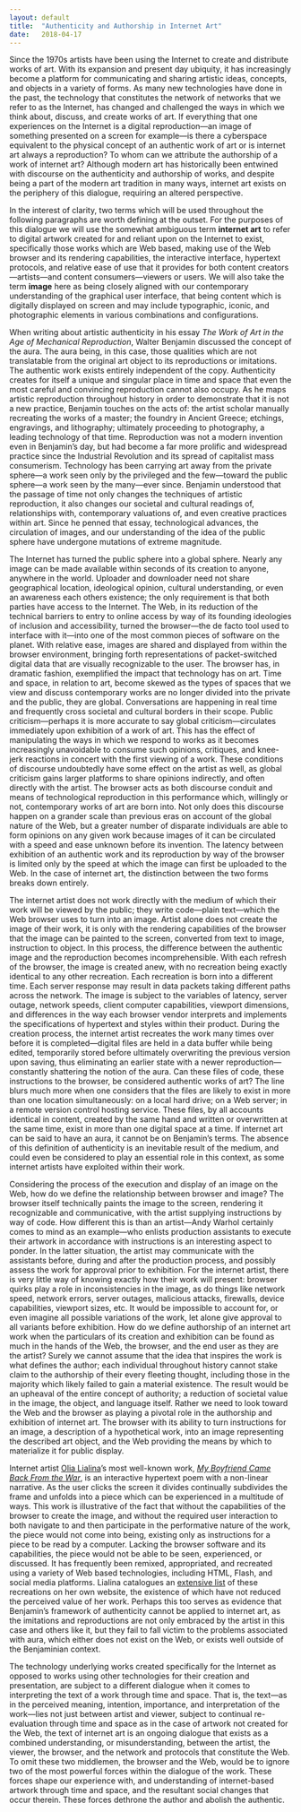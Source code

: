 ```yaml
---
layout: default
title:  "Authenticity and Authorship in Internet Art"
date:   2018-04-17
---
```

Since the 1970s artists have been using the Internet to create and distribute works of art. With its expansion and present day ubiquity, it has increasingly become a platform for communicating and sharing artistic ideas, concepts, and objects in a variety of forms. As many new technologies have done in the past, the technology that constitutes the network of networks that we refer to as the Internet, has changed and challenged the ways in which we think about, discuss, and create works of art. If everything that one experiences on the Internet is a digital reproduction—an image of something presented on a screen for example—is there a cyberspace equivalent to the physical concept of an authentic work of art or is internet art always a reproduction? To whom can we attribute the authorship of a work of internet art? Although modern art has historically been entwined with discourse on the authenticity and authorship of works, and despite being a part of the modern art tradition in many ways, internet art exists on the periphery of this dialogue, requiring an altered perspective.

In the interest of clarity, two terms which will be used throughout the following paragraphs are worth defining at the outset. For the purposes of this dialogue we will use the somewhat ambiguous term __internet art__ to refer to digital artwork created for and reliant upon on the Internet to exist, specifically those works which are Web based, making use of the Web browser and its rendering capabilities, the interactive interface, hypertext protocols, and relative ease of use that it provides for both content creators—artists—and content consumers—viewers or users. We will also take the term __image__ here as being closely aligned with our contemporary understanding of the graphical user interface, that being content which is digitally displayed on screen and may include typographic, iconic, and photographic elements in various combinations and configurations.

When writing about artistic authenticity in his essay _The Work of Art in the Age of Mechanical Reproduction_, Walter Benjamin discussed the concept of the aura. The aura being, in this case, those qualities which are not translatable from the original art object to its reproductions or imitations. The authentic work exists entirely independent of the copy. Authenticity creates for itself a unique and singular place in time and space that even the most careful and convincing reproduction cannot also occupy. As he maps artistic reproduction throughout history in order to demonstrate that it is not a new practice, Benjamin touches on the acts of: the artist scholar manually recreating the works of a master; the foundry in Ancient Greece; etchings, engravings, and lithography; ultimately proceeding to photography, a leading technology of that time. Reproduction was not a modern invention even in Benjamin’s day, but had become a far more prolific and widespread practice since the Industrial Revolution and its spread of capitalist mass consumerism. Technology has been carrying art away from the private sphere—a work seen only by the privileged and the few—toward the public sphere—a work seen by the many—ever since. Benjamin understood that the passage of time not only changes the techniques of artistic reproduction, it also changes our societal and cultural readings of, relationships with, contemporary valuations of, and even creative practices within art. Since he penned that essay, technological advances, the circulation of images, and our understanding of the idea of the public sphere have undergone mutations of extreme magnitude.

The Internet has turned the public sphere into a global sphere. Nearly any image can be made available within seconds of its creation to anyone, anywhere in the world. Uploader and downloader need not share geographical location, ideological opinion, cultural understanding, or even an awareness each others existence; the only requirement is that both parties have access to the Internet. The Web, in its reduction of the technical barriers to entry to online access by way of its founding ideologies of inclusion and accessibility, turned the browser—the de facto tool used to interface with it—into one of the most common pieces of software on the planet. With relative ease, images are shared and displayed from within the browser environment, bringing forth representations of packet-switched digital data that are visually recognizable to the user. The browser has, in dramatic fashion, exemplified the impact that technology has on art. Time and space, in relation to art, become skewed as the types of spaces that we view and discuss contemporary works are no longer divided into the private and the public, they are global. Conversations are happening in real time and frequently cross societal and cultural borders in their scope. Public criticism—perhaps it is more accurate to say global criticism—circulates immediately upon exhibition of a work of art. This has the effect of manipulating the ways in which we respond to works as it becomes increasingly unavoidable to consume such opinions, critiques, and knee-jerk reactions in concert with the first viewing of a work. These conditions of discourse undoubtedly have some effect on the artist as well, as global criticism gains larger platforms to share opinions indirectly, and often directly with the artist. The browser acts as both discourse conduit and means of technological reproduction in this performance which, willingly or not, contemporary works of art are born into. Not only does this discourse happen on a grander scale than previous eras on account of the global nature of the Web, but a greater number of disparate individuals are able to form opinions on any given work because images of it can be circulated with a speed and ease unknown before its invention. The latency between exhibition of an authentic work and its reproduction by way of the browser is limited only by the speed at which the image can first be uploaded to the Web. In the case of internet art, the distinction between the two forms breaks down entirely.

The internet artist does not work directly with the medium of which their work will be viewed by the public; they write code—plain text—which the Web browser uses to turn into an image. Artist alone does not create the image of their work, it is only with the rendering capabilities of the browser that the image can be painted to the screen, converted from text to image, instruction to object. In this process, the difference between the authentic image and the reproduction becomes incomprehensible. With each refresh of the browser, the image is created anew, with no recreation being exactly identical to any other recreation. Each recreation is born into a different time. Each server response may result in data packets taking different paths across the network. The image is subject to the variables of latency, server outage, network speeds, client computer capabilities, viewport dimensions, and differences in the way each browser vendor interprets and implements the specifications of hypertext and styles within their product. During the creation process, the internet artist recreates the work many times over before it is completed—digital files are held in a data buffer while being edited, temporarily stored before ultimately overwriting the previous version upon saving, thus eliminating an earlier state with a newer reproduction—constantly shattering the notion of the aura. Can these files of code, these instructions to the browser, be considered authentic works of art? The line blurs much more when one considers that the files are likely to exist in more than one location simultaneously: on a local hard drive; on a Web server; in a remote version control hosting service. These files, by all accounts identical in content, created by the same hand and written or overwritten at the same time, exist in more than one digital space at a time. If internet art can be said to have an aura, it cannot be on Benjamin’s terms. The absence of this definition of authenticity is an inevitable result of the medium, and could even be considered to play an essential role in this context, as some internet artists have exploited within their work.

Considering the process of the execution and display of an image on the Web, how do we define the relationship between browser and image? The browser itself technically paints the image to the screen, rendering it recognizable and communicative, with the artist supplying instructions by way of code. How different this is than an artist—Andy Warhol certainly comes to mind as an example—who enlists production assistants to execute their artwork in accordance with instructions is an interesting aspect to ponder. In the latter situation, the artist may communicate with the assistants before, during and after the production process, and possibly assess the work for approval prior to exhibition. For the internet artist, there is very little way of knowing exactly how their work will present: browser quirks play a role in inconsistencies in the image, as do things like network speed, network errors, server outages, malicious attacks, firewalls, device capabilities, viewport sizes, etc. It would be impossible to account for, or even imagine all possible variations of the work, let alone give approval to all variants before exhibition. How do we define authorship of an internet art work when the particulars of its creation and exhibition can be found as much in the hands of the Web, the browser, and the end user as they are the artist? Surely we cannot assume that the idea that inspires the work is what defines the author; each individual throughout history cannot stake claim to the authorship of their every fleeting thought, including those in the majority which likely failed to gain a material existence. The result would be an upheaval of the entire concept of authority; a reduction of societal value in the image, the object, and language itself. Rather we need to look toward the Web and the browser as playing a pivotal role in the authorship and exhibition of internet art. The browser with its ability to turn instructions for an image, a description of a hypothetical work, into an image representing the described art object, and the Web providing the means by which to materialize it for public display.

Internet artist [Olia Lialina](http://art.teleportacia.org/)’s most well-known work, _[My Boyfriend Came Back From the War](http://www.teleportacia.org/war/)_, is an interactive hypertext poem with a non-linear narrative. As the user clicks the screen it divides continually subdivides the frame and unfolds into a piece which can be experienced in a multitude of ways. This work is illustrative of the fact that without the capabilities of the browser to create the image, and without the required user interaction to both navigate to and then participate in the performative nature of the work, the piece would not come into being, existing only as instructions for a piece to be read by a computer. Lacking the browser software and its capabilities, the piece would not be able to be seen, experienced, or discussed. It has frequently been remixed, appropriated, and recreated using a variety of Web based technologies, including HTML, Flash, and social media platforms. Lialina catalogues an [extensive list](http://myboyfriendcamebackfromth.ewar.ru/) of these recreations on her own website, the existence of which have not reduced the perceived value of her work. Perhaps this too serves as evidence that Benjamin’s framework of authenticity cannot be applied to internet art, as the imitations and reproductions are not only embraced by the artist in this case and others like it, but they fail to fall victim to the problems associated with aura, which either does not exist on the Web, or exists well outside of the Benjaminian context.

The technology underlying works created specifically for the Internet as opposed to works using other technologies for their creation and presentation, are subject to a different dialogue when it comes to interpreting the text of a work through time and space. That is, the text—as in the perceived meaning, intention, importance, and interpretation of the work—lies not just between artist and viewer, subject to continual re-evaluation through time and space as in the case of artwork not created for the Web, the text of internet art is an ongoing dialogue that exists as a combined understanding, or misunderstanding, between the artist, the viewer, the browser, and the network and protocols that constitute the Web. To omit these two middlemen, the browser and the Web, would be to ignore two of the most powerful forces within the dialogue of the work. These forces shape our experience with, and understanding of internet-based artwork through time and space, and the resultant social changes that occur therein. These forces dethrone the author and abolish the authentic.
